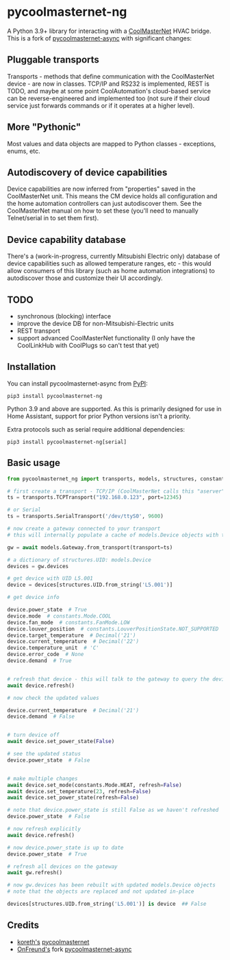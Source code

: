 # pycoolmasternet-ng

A Python 3.9+ library for interacting with a [CoolMasterNet](https://coolautomation.com/products/coolmasternet/) HVAC bridge.
This is a fork of [pycoolmasternet-async](https://github.com/OnFreund/pycoolmasternet-async) with significant changes:

## Pluggable transports

Transports - methods that define communication with the CoolMasterNet device - are now in classes. TCP/IP and RS232 is implemented, REST is TODO, and maybe at some point CoolAutomation's cloud-based service can be reverse-engineered and implemented too (not sure if their cloud service just forwards commands or if it operates at a higher level).

## More "Pythonic"

Most values and data objects are mapped to Python classes - exceptions, enums, etc.

## Autodiscovery of device capabilities

Device capabilities are now inferred from "properties" saved in the CoolMasterNet unit. This means the CM device holds all configuration and the home automation controllers can just autodiscover them. See the CoolMasterNet manual on how to set these (you'll need to manually Telnet/serial in to set them first).

## Device capability database

There's a (work-in-progress, currently Mitsubishi Electric only) database of device capabilities such as allowed temperature ranges, etc - this would allow consumers of this library (such as home automation integrations) to autodiscover those and customize their UI accordingly.

## TODO

* synchronous (blocking) interface
* improve the device DB for non-Mitsubishi-Electric units
* REST transport
* support advanced CoolMasterNet functionality (I only have the CoolLinkHub with CoolPlugs so can't test that yet)

## Installation

You can install pycoolmasternet-async from [PyPI](https://pypi.org/project/pycoolmasternet-ng/):

    pip3 install pycoolmasternet-ng

Python 3.9 and above are supported. As this is primarily designed for use in Home Assistant, support for prior Python versions isn't a priority.

Extra protocols such as serial require additional dependencies:

    pip3 install pycoolmasternet-ng[serial]

## Basic usage

```python
from pycoolmasternet_ng import transports, models, structures, constants

# first create a transport - TCP/IP (CoolMasterNet calls this "aserver")
ts = transports.TCPTransport("192.168.0.123", port=12345)

# or Serial
ts = transports.SerialTransport('/dev/ttyS0', 9600)

# now create a gateway connected to your transport
# this will internally populate a cache of models.Device objects with their current state

gw = await models.Gateway.from_transport(transport=ts)

# a dictionary of structures.UID: models.Device
devices = gw.devices

# get device with UID L5.001
device = devices[structures.UID.from_string('L5.001')]

# get device info

device.power_state  # True
device.mode  # constants.Mode.COOL
device.fan_mode  # constants.FanMode.LOW
device.louver_position  # constants.LouverPositionState.NOT_SUPPORTED
device.target_temperature  # Decimal('21')
device.current_temperature  # Decimal('22')
device.temperature_unit  # 'C'
device.error_code  # None
device.demand  # True


# refresh that device - this will talk to the gateway to query the device's status and update the object
await device.refresh()

# now check the updated values

device.current_temperature  # Decimal('21')
device.demand  # False


# turn device off
await device.set_power_state(False)

# see the updated status
device.power_state  # False


# make multiple changes
await device.set_mode(constants.Mode.HEAT, refresh=False)
await device.set_temperature(23, refresh=False)
await device.set_power_state(refresh=False)

# note that device.power_state is still False as we haven't refreshed
device.power_state  # False

# now refresh explicitly
await device.refresh()

# now device.power_state is up to date
device.power_state  # True

# refresh all devices on the gateway
await gw.refresh()

# now gw.devices has been rebuilt with updated models.Device objects
# note that the objects are replaced and not updated in-place

devices[structures.UID.from_string('L5.001')] is device  ## False
```

## Credits

* [koreth's](https://github.com/koreth) [pycoolmasternet](https://github.com/koreth/pycoolmasternet)
* [OnFreund's](https://github.com/OnFreund) fork [pycoolmasternet-async](https://github.com/OnFreund/pycoolmasternet-async)
